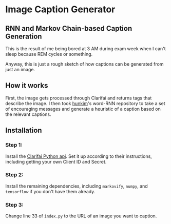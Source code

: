 # Image Caption Generator
## RNN and Markov Chain-based Caption Generation

This is the result of me being bored at 3 AM during exam week when I can't sleep because REM cycles or something.

Anyway, this is just a rough sketch of how captions can be generated from just an image.

## How it works
First, the image gets processed through Clarifai and returns tags that describe the image. I then took [hunkim](http://github.com/hunkim)'s word-RNN repository to take a set of encouraging messages and generate a heuristic of a caption based on the relevant captions.

## Installation
### Step 1:
Install the [Clarifai Python api](https://github.com/Clarifai/clarifai-python). Set it up according to their instructions, including getting your own Client ID and Secret.

### Step 2:
Install the remaining dependencies, including `markovify`, `numpy`, and `tensorflow` if you don't have them already.

### Step 3:
Change line 33 of `index.py` to the URL of an image you want to caption.